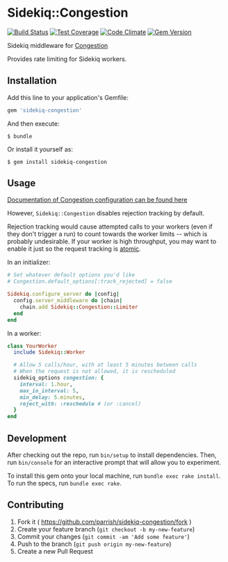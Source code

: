 # Sidekiq::Congestion

[![Build Status](https://travis-ci.org/parrish/Sidekiq-Congestion.svg?branch=master)](https://travis-ci.org/parrish/Sidekiq-Congestion)
[![Test Coverage](https://codeclimate.com/github/parrish/Sidekiq-Congestion/badges/coverage.svg)](https://codeclimate.com/github/parrish/Sidekiq-Congestion)
[![Code Climate](https://codeclimate.com/github/parrish/Sidekiq-Congestion/badges/gpa.svg)](https://codeclimate.com/github/parrish/Sidekiq-Congestion)
[![Gem Version](https://badge.fury.io/rb/sidekiq-congestion.svg)](http://badge.fury.io/rb/sidekiq-congestion)

Sidekiq middleware for [Congestion](https://github.com/parrish/Congestion)

Provides rate limiting for Sidekiq workers.

## Installation

Add this line to your application's Gemfile:

```ruby
gem 'sidekiq-congestion'
```

And then execute:

    $ bundle

Or install it yourself as:

    $ gem install sidekiq-congestion

## Usage

[Documentation of Congestion configuration can be found here](https://github.com/parrish/Congestion#user-content-configuration)

However, `Sidekiq::Congestion` disables rejection tracking by default.

Rejection tracking would cause attempted calls to your workers (even if they don't trigger a run) to count towards the worker limits -- which is probably undesirable.  If your worker is high throughput, you may want to enable it just so the request tracking is [atomic](http://en.wikipedia.org/wiki/Linearizability).

In an initializer:

```ruby
# Set whatever default options you'd like
# Congestion.default_options[:track_rejected] = false

Sidekiq.configure_server do |config|
  config.server_middleware do |chain|
    chain.add Sidekiq::Congestion::Limiter
  end
end
```

In a worker:

```ruby
class YourWorker
  include Sidekiq::Worker

  # Allow 5 calls/hour, with at least 5 minutes between calls
  # When the request is not allowed, it is rescheduled
  sidekiq_options congestion: {
    interval: 1.hour,
    max_in_interval: 5,
    min_delay: 5.minutes,
    reject_with: :reschedule # (or :cancel)
  }
end
```

## Development

After checking out the repo, run `bin/setup` to install dependencies. Then, run `bin/console` for an interactive prompt that will allow you to experiment.

To install this gem onto your local machine, run `bundle exec rake install`. To run the specs, run `bundle exec rake`.

## Contributing

1. Fork it ( https://github.com/parrish/sidekiq-congestion/fork )
2. Create your feature branch (`git checkout -b my-new-feature`)
3. Commit your changes (`git commit -am 'Add some feature'`)
4. Push to the branch (`git push origin my-new-feature`)
5. Create a new Pull Request
